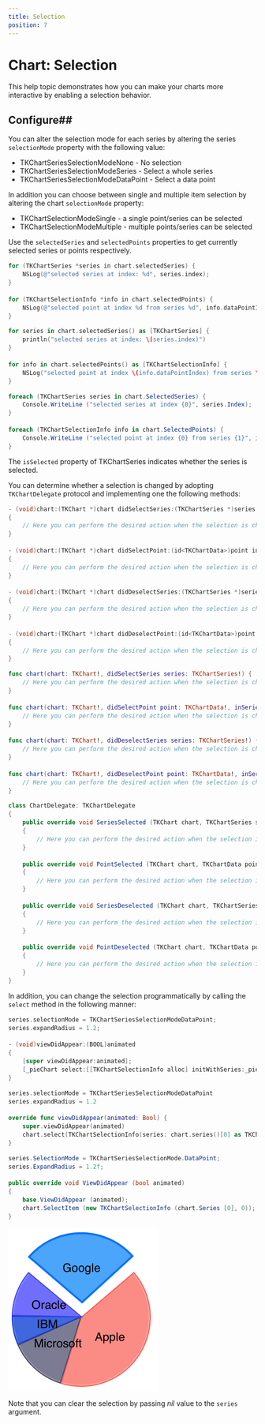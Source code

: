 ```yaml
---
title: Selection
position: 7
---
```


# Chart: Selection

This help topic demonstrates how you can make your charts more interactive by enabling a selection behavior.

## Configure##

You can alter the selection mode for each series by altering the series <code>selectionMode</code> property with the following value:

- TKChartSeriesSelectionModeNone - No selection
- TKChartSeriesSelectionModeSeries - Select a whole series
- TKChartSeriesSelectionModeDataPoint - Select a data point

In addition you can choose between single and multiple item selection by altering the chart <code>selectionMode</code> property:

- TKChartSelectionModeSingle - a single point/series can be selected
- TKChartSelectionModeMultiple - multiple points/series can be selected

Use the <code>selectedSeries</code> and <code>selectedPoints</code> properties to get currently selected series or points respectively.

```Objective-C
for (TKChartSeries *series in chart.selectedSeries) {
    NSLog(@"selected series at index: %d", series.index);
}

for (TKChartSelectionInfo *info in chart.selectedPoints) {
    NSLog(@"selected point at index %d from series %d", info.dataPointIndex, info.series.index);
}
```
```Swift
for series in chart.selectedSeries() as [TKChartSeries] {
    println("selected series at index: \(series.index)")
}

for info in chart.selectedPoints() as [TKChartSelectionInfo] {
    NSLog("selected point at index \(info.dataPointIndex) from series \(info.series.index)")
}
```
```C#
foreach (TKChartSeries series in chart.SelectedSeries) {
	Console.WriteLine ("selected series at index {0}", series.Index);
}

foreach (TKChartSelectionInfo info in chart.SelectedPoints) {
	Console.WriteLine ("selected point at index {0} from series {1}", info.DataPointIndex, info.Series.Index);
}
```

The <code>isSelected</code> property of TKChartSeries indicates whether the series is selected.

You can determine whether a selection is changed by adopting <code>TKChartDelegate</code> protocol and implementing one the following methods:

```Objective-C
- (void)chart:(TKChart *)chart didSelectSeries:(TKChartSeries *)series
{
    // Here you can perform the desired action when the selection is changed.
}

- (void)chart:(TKChart *)chart didSelectPoint:(id<TKChartData>)point inSeries:(TKChartSeries *)series atIndex:(NSInteger)index
{
    // Here you can perform the desired action when the selection is changed.
}

- (void)chart:(TKChart *)chart didDeselectSeries:(TKChartSeries *)series
{
    // Here you can perform the desired action when the selection is changed.
}

- (void)chart:(TKChart *)chart didDeselectPoint:(id<TKChartData>)point inSeries:(TKChartSeries *)series atIndex:(NSInteger)index
{
    // Here you can perform the desired action when the selection is changed.
}
```
```Swift
func chart(chart: TKChart!, didSelectSeries series: TKChartSeries!) {
    // Here you can perform the desired action when the selection is changed.
}

func chart(chart: TKChart!, didSelectPoint point: TKChartData!, inSeries series: TKChartSeries!, atIndex index: Int) {
    // Here you can perform the desired action when the selection is changed.
}

func chart(chart: TKChart!, didDeselectSeries series: TKChartSeries!) {
    // Here you can perform the desired action when the selection is changed.
}

func chart(chart: TKChart!, didDeselectPoint point: TKChartData!, inSeries series: TKChartSeries!, atIndex index: Int) {
    // Here you can perform the desired action when the selection is changed.
}
```
```C#
class ChartDelegate: TKChartDelegate
{
	public override void SeriesSelected (TKChart chart, TKChartSeries series)
	{
		// Here you can perform the desired action when the selection is changed.
	}

	public override void PointSelected (TKChart chart, TKChartData point, TKChartSeries series, nint index)
	{
		// Here you can perform the desired action when the selection is changed.
	}

	public override void SeriesDeselected (TKChart chart, TKChartSeries series)
	{
		// Here you can perform the desired action when the selection is changed.
	}

	public override void PointDeselected (TKChart chart, TKChartData point, TKChartSeries series, nint index)
	{
		// Here you can perform the desired action when the selection is changed.
	}
}
```

In addition, you can change the selection programmatically by calling the <code>select</code> method in the following manner:

```Objective-C
series.selectionMode = TKChartSeriesSelectionModeDataPoint;
series.expandRadius = 1.2;

- (void)viewDidAppear:(BOOL)animated
{
	[super viewDidAppear:animated];
	[_pieChart select:[[TKChartSelectionInfo alloc] initWithSeries:_pieChart.series[0] dataPointIndex:0]];
}
```
```Swift
series.selectionMode = TKChartSeriesSelectionModeDataPoint
series.expandRadius = 1.2

override func viewDidAppear(animated: Bool) {
    super.viewDidAppear(animated)
    chart.select(TKChartSelectionInfo(series: chart.series()[0] as TKChartSeries, dataPointIndex: 0))
}
```
```C#
series.SelectionMode = TKChartSeriesSelectionMode.DataPoint;
series.ExpandRadius = 1.2f;

public override void ViewDidAppear (bool animated)
{
	base.ViewDidAppear (animated);
	chart.SelectItem (new TKChartSelectionInfo (chart.Series [0], 0));
}
```

<img src="../images/chart-selection001.png"/>

Note that you can clear the selection by passing *nil* value to the <code>series</code> argument.


